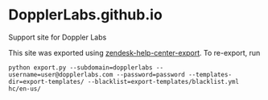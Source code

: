 # DopplerLabs.github.io
Support site for Doppler Labs

This site was exported using [zendesk-help-center-export](https://github.com/jacob-meacham/zendesk-help-center-export). To re-export, run

```
python export.py --subdomain=dopplerlabs --username=user@dopplerlabs.com --password=password --templates-dir=export-templates/ --blacklist=export-templates/blacklist.yml hc/en-us/
